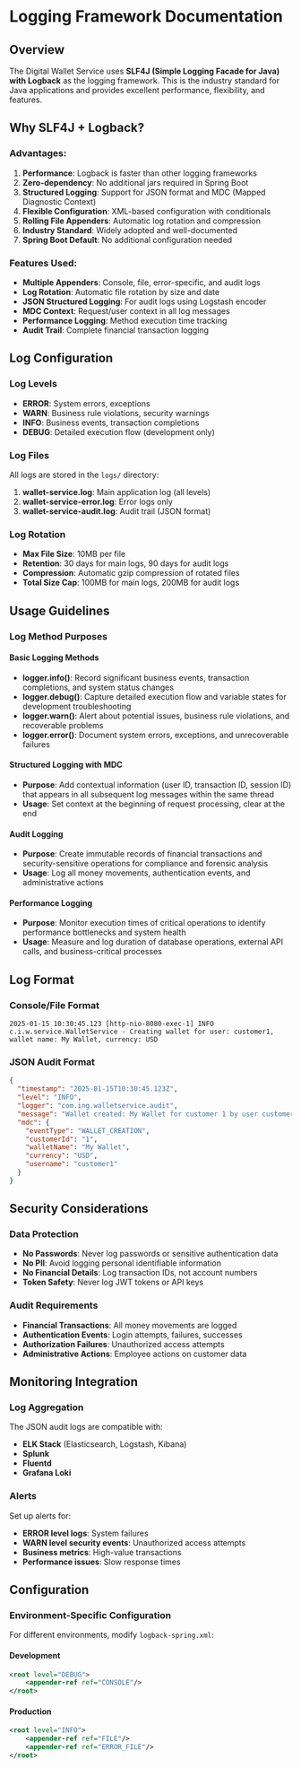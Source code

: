 # Logging Framework Documentation

## Overview

The Digital Wallet Service uses **SLF4J (Simple Logging Facade for Java) with Logback** as the logging framework. This is the industry standard for Java applications and provides excellent performance, flexibility, and features.

## Why SLF4J + Logback?

### Advantages:
1. **Performance**: Logback is faster than other logging frameworks
2. **Zero-dependency**: No additional jars required in Spring Boot
3. **Structured Logging**: Support for JSON format and MDC (Mapped Diagnostic Context)
4. **Flexible Configuration**: XML-based configuration with conditionals
5. **Rolling File Appenders**: Automatic log rotation and compression
6. **Industry Standard**: Widely adopted and well-documented
7. **Spring Boot Default**: No additional configuration needed

### Features Used:
- **Multiple Appenders**: Console, file, error-specific, and audit logs
- **Log Rotation**: Automatic file rotation by size and date
- **JSON Structured Logging**: For audit logs using Logstash encoder
- **MDC Context**: Request/user context in all log messages
- **Performance Logging**: Method execution time tracking
- **Audit Trail**: Complete financial transaction logging

## Log Configuration

### Log Levels
- **ERROR**: System errors, exceptions
- **WARN**: Business rule violations, security warnings
- **INFO**: Business events, transaction completions
- **DEBUG**: Detailed execution flow (development only)

### Log Files
All logs are stored in the `logs/` directory:

1. **wallet-service.log**: Main application log (all levels)
2. **wallet-service-error.log**: Error logs only
3. **wallet-service-audit.log**: Audit trail (JSON format)

### Log Rotation
- **Max File Size**: 10MB per file
- **Retention**: 30 days for main logs, 90 days for audit logs
- **Compression**: Automatic gzip compression of rotated files
- **Total Size Cap**: 100MB for main logs, 200MB for audit logs

## Usage Guidelines

### Log Method Purposes

#### Basic Logging Methods
- **logger.info()**: Record significant business events, transaction completions, and system status changes
- **logger.debug()**: Capture detailed execution flow and variable states for development troubleshooting
- **logger.warn()**: Alert about potential issues, business rule violations, and recoverable problems
- **logger.error()**: Document system errors, exceptions, and unrecoverable failures

#### Structured Logging with MDC
- **Purpose**: Add contextual information (user ID, transaction ID, session ID) that appears in all subsequent log messages within the same thread
- **Usage**: Set context at the beginning of request processing, clear at the end

#### Audit Logging
- **Purpose**: Create immutable records of financial transactions and security-sensitive operations for compliance and forensic analysis
- **Usage**: Log all money movements, authentication events, and administrative actions

#### Performance Logging
- **Purpose**: Monitor execution times of critical operations to identify performance bottlenecks and system health
- **Usage**: Measure and log duration of database operations, external API calls, and business-critical processes

## Log Format

### Console/File Format
```
2025-01-15 10:30:45.123 [http-nio-8080-exec-1] INFO  c.i.w.service.WalletService - Creating wallet for user: customer1, wallet name: My Wallet, currency: USD
```

### JSON Audit Format
```json
{
  "timestamp": "2025-01-15T10:30:45.123Z",
  "level": "INFO",
  "logger": "com.ing.walletservice.audit",
  "message": "Wallet created: My Wallet for customer 1 by user customer1",
  "mdc": {
    "eventType": "WALLET_CREATION",
    "customerId": "1",
    "walletName": "My Wallet",
    "currency": "USD",
    "username": "customer1"
  }
}
```

## Security Considerations

### Data Protection
- **No Passwords**: Never log passwords or sensitive authentication data
- **No PII**: Avoid logging personal identifiable information
- **No Financial Details**: Log transaction IDs, not account numbers
- **Token Safety**: Never log JWT tokens or API keys

### Audit Requirements
- **Financial Transactions**: All money movements are logged
- **Authentication Events**: Login attempts, failures, successes
- **Authorization Failures**: Unauthorized access attempts
- **Administrative Actions**: Employee actions on customer data

## Monitoring Integration

### Log Aggregation
The JSON audit logs are compatible with:
- **ELK Stack** (Elasticsearch, Logstash, Kibana)
- **Splunk**
- **Fluentd**
- **Grafana Loki**

### Alerts
Set up alerts for:
- **ERROR level logs**: System failures
- **WARN level security events**: Unauthorized access attempts
- **Business metrics**: High-value transactions
- **Performance issues**: Slow response times

## Configuration

### Environment-Specific Configuration
For different environments, modify `logback-spring.xml`:

#### Development
```xml
<root level="DEBUG">
    <appender-ref ref="CONSOLE"/>
</root>
```

#### Production
```xml
<root level="INFO">
    <appender-ref ref="FILE"/>
    <appender-ref ref="ERROR_FILE"/>
</root>
```

